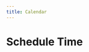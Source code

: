 ```yaml
---
title: Calendar
---
```


# Schedule Time

<!-- Calendly inline widget begin -->
<div class="calendly-inline-widget" data-url="https://calendly.com/kris-nova?hide_landing_page_details=1&hide_gdpr_banner=1" style="min-width:320px;height:630px;"></div>
<script type="text/javascript" src="https://assets.calendly.com/assets/external/widget.js" async></script>
<!-- Calendly inline widget end -->